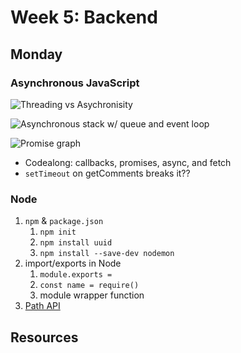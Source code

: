 # Week 5: Backend

## Monday

### Asynchronous JavaScript

![Threading vs Asychronisity](https://eloquentjavascript.net/img/control-io.svg)

![Asynchronous stack w/ queue and event loop](https://cdn-images-1.medium.com/max/600/1*9iOmFwC3PWUD8RFLsxzBXQ.jpeg)

![Promise graph](https://cdn-images-1.medium.com/max/1600/1*5Oj4qxp6BaWyAgZzLbddxQ.png)

- Codealong: callbacks, promises, async, and fetch
- `setTimeout` on getComments breaks it??

### Node

1. `npm` & `package.json`
   1. `npm init`
   2. `npm install uuid`
   3. `npm install --save-dev nodemon`
2. import/exports in Node
   1. `module.exports =`
   2. `const name = require()`
   3. module wrapper function
3. [Path API](https://nodejs.org/dist/latest-v11.x/docs/api/path.html)

## Resources
